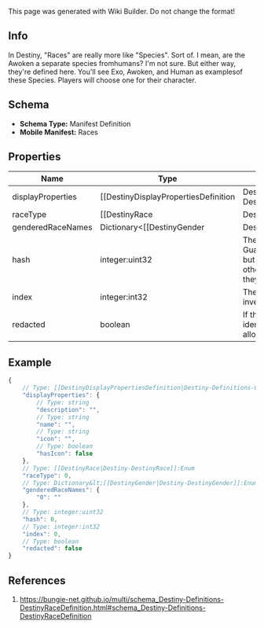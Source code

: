 <span class="wiki-builder">This page was generated with Wiki Builder. Do not change the format!</span>

## Info
In Destiny, &quot;Races&quot; are really more like &quot;Species&quot;.  Sort of.  I mean, are the Awoken a separate species fromhumans?  I'm not sure.  But either way, they're defined here.  You'll see Exo, Awoken, and Human as examplesof these Species.  Players will choose one for their character.

## Schema
* **Schema Type:** Manifest Definition
* **Mobile Manifest:** Races

## Properties
Name | Type | Description
---- | ---- | -----------
displayProperties | [[DestinyDisplayPropertiesDefinition|Destiny-Definitions-Common-DestinyDisplayPropertiesDefinition]]:Definition | 
raceType | [[DestinyRace|Destiny-DestinyRace]]:Enum | An enumeration defining the existing, known Races/Species for player characters.  This valuewill be the enum value matching this definition.
genderedRaceNames | Dictionary&lt;[[DestinyGender|Destiny-DestinyGender]]:Enum,string&gt; | A localized string referring to the singular form of the Race's name when referred to in gendered form.Keyed by the DestinyGender.
hash | integer:uint32 | The unique identifier for this entity.  Guaranteed to be unique for the type of entity, but not globally. When entities refer to each other in Destiny content, it is this hash that they are referring to.
index | integer:int32 | The index of the entity as it was found in the investment tables.
redacted | boolean | If this is true, then there is an entity with this identifier/type combination, but BNet isnot yet allowed to show it.  Sorry!

## Example
```javascript
{
    // Type: [[DestinyDisplayPropertiesDefinition|Destiny-Definitions-Common-DestinyDisplayPropertiesDefinition]]:Definition
    "displayProperties": {
        // Type: string
        "description": "",
        // Type: string
        "name": "",
        // Type: string
        "icon": "",
        // Type: boolean
        "hasIcon": false
    },
    // Type: [[DestinyRace|Destiny-DestinyRace]]:Enum
    "raceType": 0,
    // Type: Dictionary&lt;[[DestinyGender|Destiny-DestinyGender]]:Enum,string&gt;
    "genderedRaceNames": {
        "0": ""
    },
    // Type: integer:uint32
    "hash": 0,
    // Type: integer:int32
    "index": 0,
    // Type: boolean
    "redacted": false
}

```

## References
1. https://bungie-net.github.io/multi/schema_Destiny-Definitions-DestinyRaceDefinition.html#schema_Destiny-Definitions-DestinyRaceDefinition
